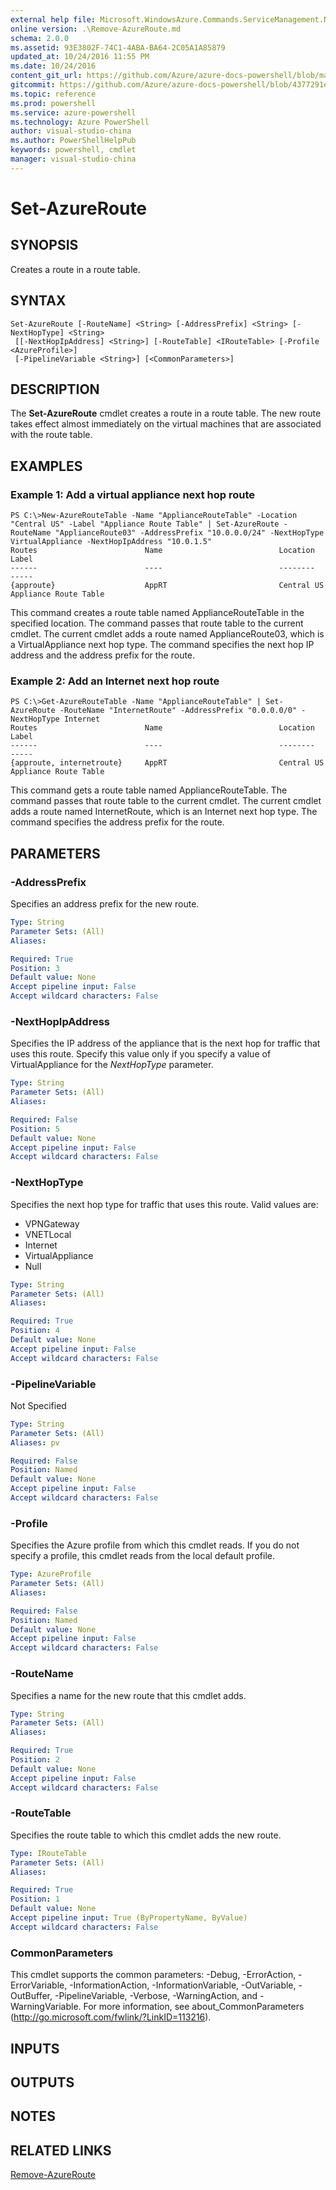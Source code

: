 ```yaml
---
external help file: Microsoft.WindowsAzure.Commands.ServiceManagement.Network.dll-Help.xml
online version: .\Remove-AzureRoute.md
schema: 2.0.0
ms.assetid: 93E3802F-74C1-4ABA-BA64-2C05A1A85879
updated_at: 10/24/2016 11:55 PM
ms.date: 10/24/2016
content_git_url: https://github.com/Azure/azure-docs-powershell/blob/master/azureps-cmdlets-docs/ServiceManagement/Azure.Networking/v0.9.8/Set-AzureRoute.md
gitcommit: https://github.com/Azure/azure-docs-powershell/blob/4377291ee360e58e2c1c5d644155daf6a0279055/azureps-cmdlets-docs/ServiceManagement/Azure.Networking/v0.9.8/Set-AzureRoute.md
ms.topic: reference
ms.prod: powershell
ms.service: azure-powershell
ms.technology: Azure PowerShell
author: visual-studio-china
ms.author: PowerShellHelpPub
keywords: powershell, cmdlet
manager: visual-studio-china
---
```


# Set-AzureRoute

## SYNOPSIS
Creates a route in a route table.

## SYNTAX

```
Set-AzureRoute [-RouteName] <String> [-AddressPrefix] <String> [-NextHopType] <String>
 [[-NextHopIpAddress] <String>] [-RouteTable] <IRouteTable> [-Profile <AzureProfile>]
 [-PipelineVariable <String>] [<CommonParameters>]
```

## DESCRIPTION
The **Set-AzureRoute** cmdlet creates a route in a route table.
The new route takes effect almost immediately on the virtual machines that are associated with the route table.

## EXAMPLES

### Example 1: Add a virtual appliance next hop route
```
PS C:\>New-AzureRouteTable -Name "ApplianceRouteTable" -Location "Central US" -Label "Appliance Route Table" | Set-AzureRoute -RouteName "ApplianceRoute03" -AddressPrefix "10.0.0.0/24" -NextHopType VirtualAppliance -NextHopIpAddress "10.0.1.5"
Routes                        Name                          Location                      Label
------                        ----                          --------                      -----
{approute}                    AppRT                         Central US                    Appliance Route Table
```

This command creates a route table named ApplianceRouteTable in the specified location.
The command passes that route table to the current cmdlet.
The current cmdlet adds a route named ApplianceRoute03, which is a VirtualAppliance next hop type.
The command specifies the next hop IP address and the address prefix for the route.

### Example 2: Add an Internet next hop route
```
PS C:\>Get-AzureRouteTable -Name "ApplianceRouteTable" | Set-AzureRoute -RouteName "InternetRoute" -AddressPrefix "0.0.0.0/0" -NextHopType Internet
Routes                        Name                          Location                      Label
------                        ----                          --------                      -----
{approute, internetroute}     AppRT                         Central US                    Appliance Route Table
```

This command gets a route table named ApplianceRouteTable.
The command passes that route table to the current cmdlet.
The current cmdlet adds a route named InternetRoute, which is an Internet next hop type.
The command specifies the address prefix for the route.

## PARAMETERS

### -AddressPrefix
Specifies an address prefix for the new route.

```yaml
Type: String
Parameter Sets: (All)
Aliases: 

Required: True
Position: 3
Default value: None
Accept pipeline input: False
Accept wildcard characters: False
```

### -NextHopIpAddress
Specifies the IP address of the appliance that is the next hop for traffic that uses this route.
Specify this value only if you specify a value of VirtualAppliance for the *NextHopType* parameter.

```yaml
Type: String
Parameter Sets: (All)
Aliases: 

Required: False
Position: 5
Default value: None
Accept pipeline input: False
Accept wildcard characters: False
```

### -NextHopType
Specifies the next hop type for traffic that uses this route.
Valid values are: 

- VPNGateway
- VNETLocal
- Internet
- VirtualAppliance
- Null

```yaml
Type: String
Parameter Sets: (All)
Aliases: 

Required: True
Position: 4
Default value: None
Accept pipeline input: False
Accept wildcard characters: False
```

### -PipelineVariable
Not Specified

```yaml
Type: String
Parameter Sets: (All)
Aliases: pv

Required: False
Position: Named
Default value: None
Accept pipeline input: False
Accept wildcard characters: False
```

### -Profile
Specifies the Azure profile from which this cmdlet reads.
If you do not specify a profile, this cmdlet reads from the local default profile.

```yaml
Type: AzureProfile
Parameter Sets: (All)
Aliases: 

Required: False
Position: Named
Default value: None
Accept pipeline input: False
Accept wildcard characters: False
```

### -RouteName
Specifies a name for the new route that this cmdlet adds.

```yaml
Type: String
Parameter Sets: (All)
Aliases: 

Required: True
Position: 2
Default value: None
Accept pipeline input: False
Accept wildcard characters: False
```

### -RouteTable
Specifies the route table to which this cmdlet adds the new route.

```yaml
Type: IRouteTable
Parameter Sets: (All)
Aliases: 

Required: True
Position: 1
Default value: None
Accept pipeline input: True (ByPropertyName, ByValue)
Accept wildcard characters: False
```

### CommonParameters
This cmdlet supports the common parameters: -Debug, -ErrorAction, -ErrorVariable, -InformationAction, -InformationVariable, -OutVariable, -OutBuffer, -PipelineVariable, -Verbose, -WarningAction, and -WarningVariable. For more information, see about_CommonParameters (http://go.microsoft.com/fwlink/?LinkID=113216).

## INPUTS

## OUTPUTS

## NOTES

## RELATED LINKS

[Remove-AzureRoute](xref:ServiceManagement/Azure.Networking/v0.9.8/Remove-AzureRoute.md)


